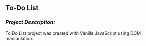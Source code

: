## **To-Do List**

### *Project Description:*
To Do List project was created with Vanilla JavaScript using DOM manipulation.
